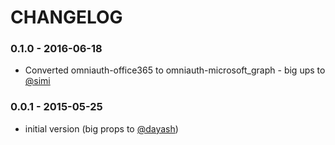 # CHANGELOG

### 0.1.0 - 2016-06-18

* Converted omniauth-office365 to omniauth-microsoft_graph - big ups to [@simi](https://github.com/simi)

### 0.0.1 - 2015-05-25

* initial version (big props to [@dayash](https://github.com/dayash))

